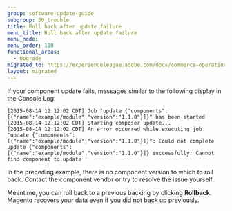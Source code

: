 ```yaml
---
group: software-update-guide
subgroup: 50_trouble
title: Roll back after update failure
menu_title: Roll back after update failure
menu_node:
menu_order: 110
functional_areas:
  - Upgrade
migrated_to: https://experienceleague.adobe.com/docs/commerce-operations/upgrade-guide/troubleshooting/roll-back-after-update-failure.html
layout: migrated
---
```


If your component update fails, messages similar to the following display in the Console Log:

```terminal
[2015-08-14 12:12:02 CDT] Job "update {"components":[{"name":"example/module","version":"1.1.0"}]}" has been started
[2015-08-14 12:12:02 CDT] Starting composer update...
[2015-08-14 12:12:02 CDT] An error occurred while executing job "update {"components":
[{"name":"example/module","version":"1.1.0"}]}": Could not complete update {"components":
[{"name":"example/module","version":"1.1.0"}]} successfully: Cannot find component to update
```

In the preceding example, there is no component version to which to roll back. Contact the component vendor or try to resolve the issue yourself.

Meantime, you can roll back to a previous backing by clicking **Rollback**. Magento recovers your data even if you did not back up previously.
